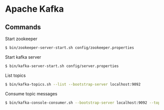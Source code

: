 # Apache Kafka

## Commands

Start zookeeper 

 ```sh
 $ bin/zookeeper-server-start.sh config/zookeeper.properties
 ```

Start kafka server 

 ```sh
 $ bin/kafka-server-start.sh config/server.properties
 ```

List topics

 ```sh
 $ bin/kafka-topics.sh --list --bootstrap-server localhost:9092
 ```

Consume topic messages

 ```sh
 $ bin/kafka-console-consumer.sh --bootstrap-server localhost:9092 --topic <topic-name> --from-beginning
 ```
